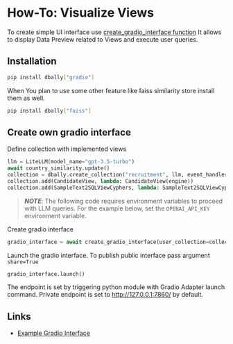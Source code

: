# How-To: Visualize Views

To create simple UI interface use [create_gradio_interface function](https://github.com/deepsense-ai/db-ally/tree/main/src/dbally/gradio/gradio_interface.py) It allows to display Data Preview related to Views
and execute user queries.

## Installation
```bash
pip install dbally["gradio"]
```
When You plan to use some other feature like faiss similarity store install them as well.

```bash
pip install dbally["faiss"]
```

## Create own gradio interface
Define collection with implemented views

```python
llm = LiteLLM(model_name="gpt-3.5-turbo")
await country_similarity.update()
collection = dbally.create_collection("recruitment", llm, event_handlers=[CLIEventHandler()])
collection.add(CandidateView, lambda: CandidateView(engine))
collection.add(SampleText2SQLViewCyphers, lambda: SampleText2SQLViewCyphers(create_freeform_memory_engine()))
```

>_**NOTE**_: The following code requires environment variables to proceed with LLM queries. For the example below, set the
> ```OPENAI_API_KEY``` environment variable.

Create gradio interface
```python
gradio_interface = await create_gradio_interface(user_collection=collection)
```

Launch the gradio interface. To publish public interface pass argument `share=True`
```python
gradio_interface.launch()
```

The endpoint is set by triggering python module with Gradio Adapter launch command.
Private endpoint is set to http://127.0.0.1:7860/ by default.

## Links
* [Example Gradio Interface](https://github.com/deepsense-ai/db-ally/tree/main/examples/visualize_views_code.py)